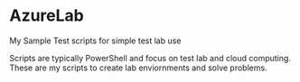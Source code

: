 # AzureLab
My Sample Test scripts for simple test lab use

Scripts are typically PowerShell and focus on test lab and cloud computing. These are my scripts to create lab enviornments and solve problems.
